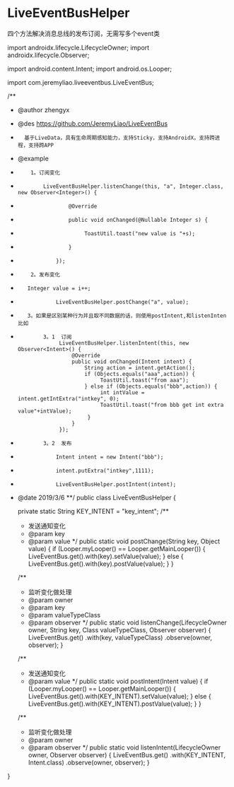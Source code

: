# LiveEventBusHelper
四个方法解决消息总线的发布订阅，无需写多个event类


import androidx.lifecycle.LifecycleOwner;
import androidx.lifecycle.Observer;

import android.content.Intent;
import android.os.Looper;

import com.jeremyliao.liveeventbus.LiveEventBus;

/**
 * @author zhengyx
 * @des  https://github.com/JeremyLiao/LiveEventBus
 *       基于LiveData，具有生命周期感知能力，支持Sticky，支持AndroidX，支持跨进程，支持跨APP
 * @example
 *         1。订阅变化
 *             LiveEventBusHelper.listenChange(this, "a", Integer.class, new Observer<Integer>() {
 *                     @Override
 *                     public void onChanged(@Nullable Integer s) {
 *                          ToastUtil.toast("new value is "+s);
 *                     }
 *                 });
 *         2。发布变化
 *        Integer value = i++;
 *                 LiveEventBusHelper.postChange("a", value);
 *        3。如果是区别某种行为并且取不同数据的话，则使用postIntent,和listenInten比如
 *             3。1  订阅
                    LiveEventBusHelper.listenIntent(this, new Observer<Intent>() {
                        @Override
                        public void onChanged(Intent intent) {
                            String action = intent.getAction();
                            if (Objects.equals("aaa",action)) {
                                 ToastUtil.toast("from aaa");
                            } else if (Objects.equals("bbb",action)) {
                                 int intValue = intent.getIntExtra("intkey", 0);
                                 ToastUtil.toast("from bbb get int extra value"+intValue);
                             }
                        }
                    });
 *             3。2  发布
 *                 Intent intent = new Intent("bbb");
 *                 intent.putExtra("intkey",1111);
 *                 LiveEventBusHelper.postIntent(intent);
 * @date 2019/3/6
 **/
public class LiveEventBusHelper {

    private static String KEY_INTENT = "key_intent";
    /**
     * 发送通知变化
     * @param key
     * @param value
     */
    public static void postChange(String key, Object value) {
        if (Looper.myLooper() == Looper.getMainLooper()) {
            LiveEventBus.get().with(key).setValue(value);
        } else {
            LiveEventBus.get().with(key).postValue(value);
        }
    }

    /**
     * 监听变化做处理
     * @param owner
     * @param key
     * @param valueTypeClass
     * @param observer
     */
    public static void listenChange(LifecycleOwner owner, String key, Class valueTypeClass, Observer observer) {
        LiveEventBus.get()
                .with(key, valueTypeClass)
                .observe(owner, observer);
    }

    /**
     * 发送通知变化
     * @param value
     */
    public static void postIntent(Intent value) {
        if (Looper.myLooper() == Looper.getMainLooper()) {
            LiveEventBus.get().with(KEY_INTENT).setValue(value);
        } else {
            LiveEventBus.get().with(KEY_INTENT).postValue(value);
        }
    }

    /**
     * 监听变化做处理
     * @param owner
     * @param observer
     */
    public static void listenIntent(LifecycleOwner owner, Observer observer) {
        LiveEventBus.get()
                .with(KEY_INTENT, Intent.class)
                .observe(owner, observer);
    }



}
